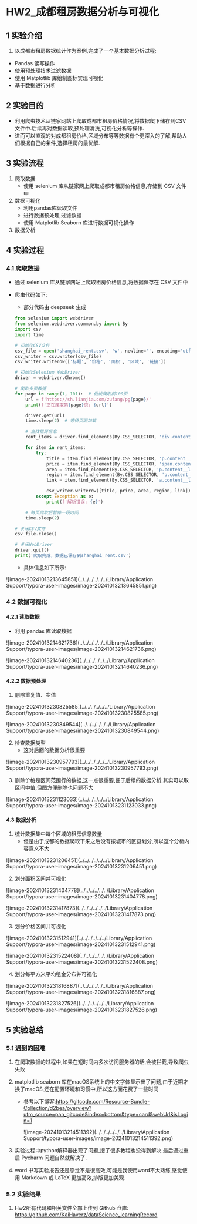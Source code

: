# HW2_成都租房数据分析与可视化

## 1 实验介绍

1. 以成都市租房数据统计作为案例,完成了一个基本数据分析过程:

- Pandas 读写操作
- 使用预处理技术过滤数据
- 使用 Matplotlib 库绘制图标实现可视化
- 基于数据进行分析



## 2 实验目的

- 利用爬虫技术从链家网站上爬取成都市租房价格情况,将数据爬下储存到CSV文件中.后续再对数据读取,预处理清洗,可视化分析等操作.
- 进而可以直观的对成都租房价格,区域分布等等数据有个更深入的了解,帮助人们根据自己的条件,选择租房的最优解.



## 3 实验流程

1. 爬取数据
   - 使用 selenium 库从链家网上爬取成都市租房价格信息,存储到 CSV 文件中
2. 数据可视化
   - 利用pandas库读取文件
   - 进行数据预处理,过滤数据
   - 使用 Matplotlib Seaborn 库进行数据可视化操作
3. 数据分析



## 4 实验过程

### 4.1 爬取数据

- 通过 selenium 库从链家网站上爬取租房价格信息,将数据保存在 CSV 文件中

- 爬虫代码如下:

  - 部分代码由 deepseek 生成

  ```python
  from selenium import webdriver
  from selenium.webdriver.common.by import By
  import csv
  import time
  
  # 初始化CSV文件
  csv_file = open('shanghai_rent.csv', 'w', newline='', encoding='utf-8')
  csv_writer = csv.writer(csv_file)
  csv_writer.writerow(['标题', '价格', '面积', '区域', '链接'])
  
  # 初始化Selenium WebDriver
  driver = webdriver.Chrome()
  
  # 爬取多页数据
  for page in range(1, 101):  # 假设爬取前100页
      url = f'https://sh.lianjia.com/zufang/pg{page}/'
      print(f'正在爬取第{page}页: {url}')
  
      driver.get(url)
      time.sleep(2)  # 等待页面加载
  
      # 查找租房信息
      rent_items = driver.find_elements(By.CSS_SELECTOR, 'div.content__list--item')
  
      for item in rent_items:
          try:
              title = item.find_element(By.CSS_SELECTOR, 'p.content__list--item--title').text.strip()
              price = item.find_element(By.CSS_SELECTOR, 'span.content__list--item-price').text.strip()
              area = item.find_element(By.CSS_SELECTOR, 'p.content__list--item--des').text.strip().split('/')[1].strip()
              region = item.find_element(By.CSS_SELECTOR, 'p.content__list--item--des').text.strip().split('/')[0].strip()
              link = item.find_element(By.CSS_SELECTOR, 'a.content__list--item--aside').get_attribute('href')
  
              csv_writer.writerow([title, price, area, region, link])
          except Exception as e:
              print(f'解析错误: {e}')
  
      # 每页爬取后暂停一段时间
      time.sleep(2)
  
  # 关闭CSV文件
  csv_file.close()
  
  # 关闭WebDriver
  driver.quit()
  print('爬取完成，数据已保存到shanghai_rent.csv')
  ```

  - 具体信息如下所示:

![image-20241013213645851](../../../../../../Library/Application Support/typora-user-images/image-20241013213645851.png)



### 4.2 数据可视化

#### 4.2.1 读取数据

- 利用 pandas 库读取数据

![image-20241013214621736](../../../../../../Library/Application Support/typora-user-images/image-20241013214621736.png)

![image-20241013214640236](../../../../../../Library/Application Support/typora-user-images/image-20241013214640236.png)







#### 4.2.2 数据预处理

1. 删除重复值、空值

![image-20241013230825585](../../../../../../Library/Application Support/typora-user-images/image-20241013230825585.png)

![image-20241013230849544](../../../../../../Library/Application Support/typora-user-images/image-20241013230849544.png)



2. 检查数据类型
   - 这对后面的数据分析很重要

![image-20241013230957793](../../../../../../Library/Application Support/typora-user-images/image-20241013230957793.png)



3. 删除价格是区间范围行的数据,这一点很重要,便于后续的数据分析,其实可以取区间中值,但图方便删除也问题不大

![image-20241013231123033](../../../../../../Library/Application Support/typora-user-images/image-20241013231123033.png)



#### 4.3 数据分析

1. 统计数据集中每个区域的租房信息数量
   - 但是由于成都的数据爬取下来之后没有按城市的区县划分,所以这个分析内容意义不大

![image-20241013231206451](../../../../../../Library/Application Support/typora-user-images/image-20241013231206451.png)



2. 划分面积区间并可视化

![image-20241013231404778](../../../../../../Library/Application Support/typora-user-images/image-20241013231404778.png)

![image-20241013231417873](../../../../../../Library/Application Support/typora-user-images/image-20241013231417873.png)





3. 划分价格区间并可视化

![image-20241013231512941](../../../../../../Library/Application Support/typora-user-images/image-20241013231512941.png)

![image-20241013231522408](../../../../../../Library/Application Support/typora-user-images/image-20241013231522408.png)



4. 划分每平方米平均租金分布并可视化

![image-20241013231816887](../../../../../../Library/Application Support/typora-user-images/image-20241013231816887.png)

![image-20241013231827526](../../../../../../Library/Application Support/typora-user-images/image-20241013231827526.png)



## 5 实验总结

### 5.1 遇到的困难

1. 在爬取数据的过程中,如果在短时间内多次访问服务器的话,会被拦截,导致爬虫失败

2. matplotlib seaborn 库在macOS系统上的中文字体显示出了问题,由于近期才换了macOS,还在配置环境和习惯中,所以这方面花费了一些时间

   - 参考以下博客:https://gitcode.com/Resource-Bundle-Collection/d2bea/overview?utm_source=pan_gitcode&index=bottom&type=card&webUrl&isLogin=1

     ![image-20241013214511392](../../../../../../Library/Application Support/typora-user-images/image-20241013214511392.png)

3. 实验过程中python解释器出现了问题,搜了很多教程也没得到解决,最后通过重启 Pycharm 问题自然就解决了.

4. word 书写实验报告还是感觉不是很高效,可能是我使用word不太熟练,感觉使用 Markdown 或 LaTeX 更加高效,排版更加美观.



### 5.2 实验结果

1. Hw2所有代码和相关文件全部上传到 Github 仓库: https://github.com/KaiHaverz/dataScience_learningRecord